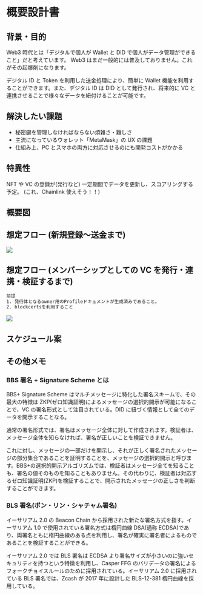 # 概要設計書

## 背景・目的

Web3 時代とは「デジタルで個人が Wallet と DID で個人がデータ管理ができること」だと考えています。
Web3 はまだ一般的には普及しておりません。これがその起爆剤になります。

デジタル ID と Token を利用した送金処理により、簡単に Wallet 機能を利用することができます。また、デジタル ID は DID として発行され、将来的に VC と連携させることで様々なデータを紐付けることが可能です。

## 解決したい課題

- 秘密鍵を管理しなければならない煩雑さ・難しさ
- 主流になっているウォレット「MetaMask」の UX の課題
- 仕組み上、PC とスマホの両方に対応させるのにも開発コストがかかる

## 特異性

NFT や VC の登録が(発行など) 一定期間でデータを更新し、スコアリングする予定。
(これ、Chainlink 使えそう！！)

## 概要図

## 想定フロー (新規登録〜送金まで)

[![](https://mermaid.ink/img/pako:eNqdVVtPE0EU_iubfYKAD_C4DyQm1YQHE40mvvRlaafa2G6x3aYhhISdAVqghEsQAhahCBVEi1i5WCr9MYfdtv_CMzNl3aVFjH1oZme-853v3GbG1VAiTFRNTZG3aWKESCCqv0rq8aCh4M-MmjGiOKxilzeBvQP2FVhN6XHWvjVLi42Ny1b-O1jzQGft6ROnMPtSj8WIaU_vt7LLYF2B9QmssnNqAc33SkI9bSaMdHyEJNvfITORVICVkBfoGf579xMZgyQH5M6onjSjoeiobphKakDRU8qNoAqwHNADsZjtAh7k4IdPh4Geci9syfXihUU46rHwOwa00qZlh0CPcdGJz3C8N-xOiMkhLxJviKHcxSgjVB4MDSkRDSPKAlvnQdG9jnPznnO0l3KAloAeAvsCjKGj618FJ7fk5LONvao0igh8RvPJ71QoDaWJt0LCGkugKd4-uL7aau2085qSilKDmiIPRfZX7OUaWBU7WwVrow0cdIHAiqI6R0B3sY5cPv2JRs7mur14bufXfBYiWYs8QHoObN-e3AMrL305Fzmw6qL3KNB57M_GbrX5eQGd4qePxRcVZzzmKaB1TC-wHWDLXALfrHFFdKU1aV3Xi3dm5B8YcDbsufdeKRE3AxE9liKIadZXbycIww0MB_5SSfdU7mfcCue2nMJ2e1KRupgHa8ZHjW01HHgm6l4Tda80NqqI8xdo4KaSjdMl50OhWTxwNXRvja6tiLcBsE2BvgBLVBo90ktMktKdrE-yNSs1zFyzZDkn1NtifVygpoykx3iHWWVPh617A-jjYcajhtnTa5e3MTrFfyqcuCztGOur9sIPv7eOhvmTNe5dXHyNuTOnglfeimy7_0jSkSTqEeO-xXMlDno7hsue2kaJ9wyXeUsnCpuqoVmXechw6ILo3RmgH4Gt3bLEARBXu7RU-9U4Scb1aBjfj3HOFFTN1yROgqqGyzCJ6OmYGVSDxgRC06Nh3SSPwlG8YVVNNHu_yt-D52NGSNXMZJrcgNpvkIsiwuiJfKjEezXxG5V-SEY?type=png)](https://mermaid.live/edit#pako:eNqdVVtPE0EU_iubfYKAD_C4DyQm1YQHE40mvvRlaafa2G6x3aYhhISdAVqghEsQAhahCBVEi1i5WCr9MYfdtv_CMzNl3aVFjH1oZme-853v3GbG1VAiTFRNTZG3aWKESCCqv0rq8aCh4M-MmjGiOKxilzeBvQP2FVhN6XHWvjVLi42Ny1b-O1jzQGft6ROnMPtSj8WIaU_vt7LLYF2B9QmssnNqAc33SkI9bSaMdHyEJNvfITORVICVkBfoGf579xMZgyQH5M6onjSjoeiobphKakDRU8qNoAqwHNADsZjtAh7k4IdPh4Geci9syfXihUU46rHwOwa00qZlh0CPcdGJz3C8N-xOiMkhLxJviKHcxSgjVB4MDSkRDSPKAlvnQdG9jnPznnO0l3KAloAeAvsCjKGj618FJ7fk5LONvao0igh8RvPJ71QoDaWJt0LCGkugKd4-uL7aau2085qSilKDmiIPRfZX7OUaWBU7WwVrow0cdIHAiqI6R0B3sY5cPv2JRs7mur14bufXfBYiWYs8QHoObN-e3AMrL305Fzmw6qL3KNB57M_GbrX5eQGd4qePxRcVZzzmKaB1TC-wHWDLXALfrHFFdKU1aV3Xi3dm5B8YcDbsufdeKRE3AxE9liKIadZXbycIww0MB_5SSfdU7mfcCue2nMJ2e1KRupgHa8ZHjW01HHgm6l4Tda80NqqI8xdo4KaSjdMl50OhWTxwNXRvja6tiLcBsE2BvgBLVBo90ktMktKdrE-yNSs1zFyzZDkn1NtifVygpoykx3iHWWVPh617A-jjYcajhtnTa5e3MTrFfyqcuCztGOur9sIPv7eOhvmTNe5dXHyNuTOnglfeimy7_0jSkSTqEeO-xXMlDno7hsue2kaJ9wyXeUsnCpuqoVmXechw6ILo3RmgH4Gt3bLEARBXu7RU-9U4Scb1aBjfj3HOFFTN1yROgqqGyzCJ6OmYGVSDxgRC06Nh3SSPwlG8YVVNNHu_yt-D52NGSNXMZJrcgNpvkIsiwuiJfKjEezXxG5V-SEY)

## 想定フロー (メンバーシップとしての VC を発行・連携・検証するまで)

```txt
前提
1. 発行体となるowner用のProfileドキュメントが生成済みであること。
2. blockcertsを利用すること
```

[![](https://mermaid.ink/img/pako:eNqNVV1P2mAU_itNrzTTC90dFyaLzsRkS9zc3A03BcrWCIW1JZkxJvStKEwNyJwGx4YaRcXJ_BiLc378mGNbuNpf2HnfApaPuXFR2r7POec5z3nevjO8PxIQeQ-vim9jouwXRyThtSKEvTKHP03SQiJnGWdmeQOMj2AcgXHJ9Vhrx9Vi2s79qi2dgr4IJGUmTqx86pUQComamditLayAfg36Huhlq6IDWerlQM-xF4dOnHWeBP2GvSFAFkH_APo-kKxTzCkvxLSIHAv7RKX-7NciCicMcILKgVFELkB-9LesDdI1aydf3b-sxhPOUlRQNMkvRQVZ41QWPDbyDJk1OjoDIwlkn92kuoSwnOZR0b7JAjljsHl2nbPSmdvrT0AqQHYwSWesj4b6QhH_lF9UNJXKwbjdEyJEpTuKj8bHKBQbNTJ47UQHKXaUNT_dIJcE4wDIt-6EKBdHvzXWvMGQOKI9VuWsM0SKBlXGaHx0oos6dGniIegl0A-oqOQnY_CVTee8PpwBrn9o6AH-e7oLibYw02tA3tuVOSDx1ih1EKPuVtEom1RCtIu-DnpxchjL2rmL6tYS-qda1K0TQs2GpooTJxOO0KkflTzc5LADNheKdmbewdcLovRuHPOIw3CddkSyt1d5K5lpQzNN2_M6GEduNwrINk1IDsEosZvjDiSr3omzK-T2Yr4W37ALu20M6Ig8bEAoJONtGQlz8wQZszwGa-CITTjVFht0mNM92alI8C8Ys1zATlswTW3vUPcwVgf-DVZdrsGmSNbevqiWlnvAWEBnAbkB45DtC4M-Ujugj-bNq-3fl4XeNuOhhaql0xqzCHN8iQpD_VNofnpuLz-Djl-CxXrsYFv5Fqu4Ejtb2l5FAuWXz58gshbXO9L4GkB3Gl_bmltXttZuLiuH3i6_eEfbqO9atoOZ3zs91yRXyVhf8rSHm1Vz-bu7ABpnXIkEpZCI3gCCJtkFY6vxVZwbGRvp9j5rpomd2KsP6r-rtQjWDeUW3UzjeFbwOMHzA7vjvLJX5vv4sKiEBSmAZ9YMjfHy2hsxLHp5D94GBGXKy3vlWcTFogFBEx8HJPw28p6gEFLFPp4eKRPTsp_3aEpMbIDqh14TJbKgp87JyA7I2T8s8nSL?type=png)](https://mermaid.live/edit#pako:eNqNVV1P2mAU_itNrzTTC90dFyaLzsRkS9zc3A03BcrWCIW1JZkxJvStKEwNyJwGx4YaRcXJ_BiLc378mGNbuNpf2HnfApaPuXFR2r7POec5z3nevjO8PxIQeQ-vim9jouwXRyThtSKEvTKHP03SQiJnGWdmeQOMj2AcgXHJ9Vhrx9Vi2s79qi2dgr4IJGUmTqx86pUQComamditLayAfg36Huhlq6IDWerlQM-xF4dOnHWeBP2GvSFAFkH_APo-kKxTzCkvxLSIHAv7RKX-7NciCicMcILKgVFELkB-9LesDdI1aydf3b-sxhPOUlRQNMkvRQVZ41QWPDbyDJk1OjoDIwlkn92kuoSwnOZR0b7JAjljsHl2nbPSmdvrT0AqQHYwSWesj4b6QhH_lF9UNJXKwbjdEyJEpTuKj8bHKBQbNTJ47UQHKXaUNT_dIJcE4wDIt-6EKBdHvzXWvMGQOKI9VuWsM0SKBlXGaHx0oos6dGniIegl0A-oqOQnY_CVTee8PpwBrn9o6AH-e7oLibYw02tA3tuVOSDx1ih1EKPuVtEom1RCtIu-DnpxchjL2rmL6tYS-qda1K0TQs2GpooTJxOO0KkflTzc5LADNheKdmbewdcLovRuHPOIw3CddkSyt1d5K5lpQzNN2_M6GEduNwrINk1IDsEosZvjDiSr3omzK-T2Yr4W37ALu20M6Ig8bEAoJONtGQlz8wQZszwGa-CITTjVFht0mNM92alI8C8Ys1zATlswTW3vUPcwVgf-DVZdrsGmSNbevqiWlnvAWEBnAbkB45DtC4M-Ujugj-bNq-3fl4XeNuOhhaql0xqzCHN8iQpD_VNofnpuLz-Djl-CxXrsYFv5Fqu4Ejtb2l5FAuWXz58gshbXO9L4GkB3Gl_bmltXttZuLiuH3i6_eEfbqO9atoOZ3zs91yRXyVhf8rSHm1Vz-bu7ABpnXIkEpZCI3gCCJtkFY6vxVZwbGRvp9j5rpomd2KsP6r-rtQjWDeUW3UzjeFbwOMHzA7vjvLJX5vv4sKiEBSmAZ9YMjfHy2hsxLHp5D94GBGXKy3vlWcTFogFBEx8HJPw28p6gEFLFPp4eKRPTsp_3aEpMbIDqh14TJbKgp87JyA7I2T8s8nSL)

## スケジュール案

## その他メモ

### BBS 署名 + Signature Scheme とは

BBS+ Signature Scheme はマルチメッセージに特化した署名スキームで、その最大の特徴は ZKP(ゼロ知識証明)によるメッセージの選択的開示が可能になることで、VC の署名形式として注目されている。DID に紐づく情報として全てのデータを開示することなる。

通常の署名形式では、署名はメッセージ全体に対して作成されます。検証者は、メッセージ全体を知らなければ、署名が正しいことを検証できません。

これに対し、メッセージの一部だけを開示し、それが正しく署名されたメッセージの部分集合であることを証明することを、メッセージの選択的開示と呼びます。BBS+の選択的開示アルゴリズムでは、検証者はメッセージ全てを知ることも、署名の値そのものを知ることもありません。その代わりに、検証者は対応するゼロ知識証明(ZKP)を検証することで、開示されたメッセージの正しさを判断することができます。

### BLS 署名(ボン・リン・シャチャム署名)

イーサリアム 2.0 の Beacon Chain から採用された新たな署名方式を指す。イーサリアム 1.0 で使用されている署名方式は楕円曲線 DSA(通称 ECDSA)であり、両署名ともに楕円曲線のある点を利用し、署名が確実に署名者によるものであることを検証することができる。

イーサリアム 2.0 では BLS 署名は ECDSA より署名サイズが小さいのに強いセキュリティを持つという特徴を利用し、Casper FFG のバリデータの署名によるフォークチョイスルールのために採用されている。イーサリアム 2.0 に採用されている BLS 署名では、Zcash が 2017 年に設計した BLS-12-381 楕円曲線を採用している。
